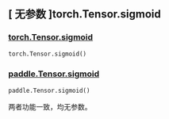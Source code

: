 ## [ 无参数 ]torch.Tensor.sigmoid

### [torch.Tensor.sigmoid](https://pytorch.org/docs/stable/generated/torch.Tensor.sigmoid)

```python
torch.Tensor.sigmoid()
```

### [paddle.Tensor.sigmoid]()

```python
paddle.Tensor.sigmoid()
```

两者功能一致，均无参数。
